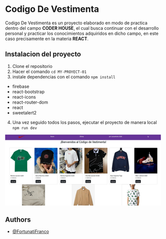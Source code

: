 # Codigo De Vestimenta

Codigo De Vestimenta es un proyecto elaborado en modo de practica dentro del campo **CODER HOUSE**, el cual busca continuar con el desarrollo personal y practicar los conocimientos adquiridos en dicho campo, en este caso precisamente en la materia **REACT**.

## Instalacion del proyecto

1. Clone el repositorio
2. Hacer el comando `cd MY-PROYECT-01`
3. instale dependencias con el comando `npm install`
- firebase
- react-bootstrap
- react-icons
- react-router-dom
- react
- sweetalert2
4. Una vez seguido todos los pasos, ejecutar el proyecto de manera local `npm run dev`

![app](/public/pantalla.jpg)

## Authors

- [@FortunatiFranco](https://github.com/FortunatiFranco)